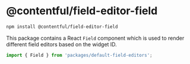 # @contentful/field-editor-field

```bash
npm install @contentful/field-editor-field
```

This package contains a React `Field` component which is used to render different field editors based on the widget ID.

```js
import { Field } from 'packages/default-field-editors';
```

